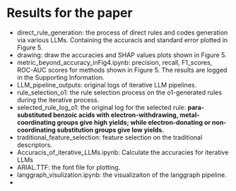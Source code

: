# Results for the paper

- direct_rule_generation: the process of direct rules and codes generation via various LLMs. Containing the accuracis and standard error plotted in Figure 5.
- drawing: draw the accuracies and SHAP values plots shown in Figure 5.
- metric_beyond_accuracy_inFig4.ipynb: precision, recall, F1_scores, ROC-AUC scores for methods shown in Figure 5. The results are logged in the Supporting Information.
- LLM_pipeline_outputs: original logs of iterative LLM pipelines.
- rule_selection_o1: the rule selection process on the o1-generated rules during the iterative process.
- selected_rule_log_o1: the original log for the selected rule: **para-substituted benzoic acids with electron-withdrawing, metal-coordinating groups give high yields; while electron-donating or non-coordinating substitution groups give low yields.**
- traditional_feature_selection: feature selection on the traditional descriptors.
- Accuracis_of_iterative_LLMs.ipynb: Calculate the accuracies for iterative LLMs
- ARIAL.TTF: the font file for plotting.
- langgraph_visulization.ipynb: the visualizaiton of the langgraph pipeline.
- 